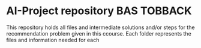 # AI-Project repository BAS TOBBACK
This repository holds all files and intermediate solutions and/or steps for the recommendation problem given in this ccourse.
Each folder represents the files and information needed for each 